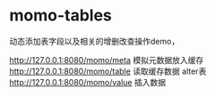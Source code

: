 # momo-tables
动态添加表字段以及相关的增删改查操作demo，

http://127.0.0.1:8080/momo/meta 模拟元数据放入缓存   
http://127.0.0.1:8080/momo/table 读取缓存数据 alter表   
http://127.0.0.1:8080/momo/value 插入数据   